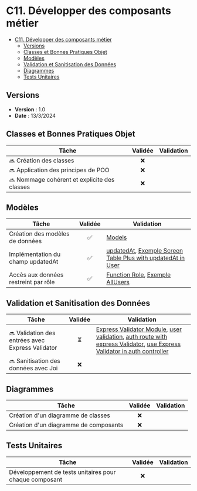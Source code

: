 # C11. Développer des composants métier

- [C11. Développer des composants métier](#c11-développer-des-composants-métier)
  - [Versions](#versions)
  - [Classes et Bonnes Pratiques Objet](#classes-et-bonnes-pratiques-objet)
  - [Modèles](#modèles)
  - [Validation et Sanitisation des Données](#validation-et-sanitisation-des-données)
  - [Diagrammes](#diagrammes)
  - [Tests Unitaires](#tests-unitaires)

## Versions

- **Version** : 1.0
- **Date** : 13/3/2024

## Classes et Bonnes Pratiques Objet

| Tâche                                         | Validée | Validation |
| --------------------------------------------- | :-----: | ---------- |
| 🔜 Création des classes                      |   ❌    |            |
| 🔜 Application des principes de POO          |   ❌    |            |
| 🔜 Nommage cohérent et explicite des classes |   ❌    |            |

## Modèles

| Tâche                                | Validée | Validation |
| ------------------------------------ | :-----: | ---------- |
| Création des modèles de données      |   ✅    |[Models](https://github.com/Cynthia-Cyber-Code/NodeJS/tree/70ba3ef0f0994c46ecb428888e0dc23d8be8f3d5/models)|
| Implémentation du champ updatedAt    |   ✅    |[updatedAt](https://github.com/Cynthia-Cyber-Code/NodeJS/blob/0033700a12c50bddef73d765e9df0ab0ff790c23/seeders/20230928094833-demo-user.js#L13), [Exemple Screen Table Plus with updatedAt in User](https://github.com/Cynthia-Cyber-Code/NodeJS/blob/0b5d7cdae90708c29d3dc4ff8ba694faf896edc5/docs/Screens/updatedAt%20in%20User%20Model%20about%20TablePlus.png)|
| Accès aux données restreint par rôle |   ✅    |[Function Role](https://github.com/Cynthia-Cyber-Code/NodeJS/blob/b6d7113d9c4b6d4a97853232cbd793d5b06575f5/routes/user.route.js#L9), [Exemple AllUsers](https://github.com/Cynthia-Cyber-Code/NodeJS/blob/b6d7113d9c4b6d4a97853232cbd793d5b06575f5/routes/user.route.js#L22)|

## Validation et Sanitisation des Données

| Tâche                                             | Validée | Validation |
| ------------------------------------------------- | :-----: | ---------- |
| 🔜 Validation des entrées avec Express Validator |   ⏳    |[Express Validator Module](https://github.com/Cynthia-Cyber-Code/NodeJS/blob/ae64758e4e6733b56eadc4a489a29b657ff190ef/package.json#L18), [user validation](https://github.com/Cynthia-Cyber-Code/NodeJS/blob/ae64758e4e6733b56eadc4a489a29b657ff190ef/middleware/validators/user.validation.js), [auth route with express Validator](https://github.com/Cynthia-Cyber-Code/NodeJS/blob/ae64758e4e6733b56eadc4a489a29b657ff190ef/routes/auth.route.js#L5), [use Express Validator in auth controller](https://github.com/Cynthia-Cyber-Code/NodeJS/blob/ae64758e4e6733b56eadc4a489a29b657ff190ef/controllers/auth.controller.js#L14)|
| 🔜 Sanitisation des données avec Joi             |   ❌    |            |

## Diagrammes

| Tâche                                 | Validée | Validation |
| ------------------------------------- | :-----: | ---------- |
| Création d'un diagramme de classes    |   ❌    |            |
| Création d'un diagramme de composants |   ❌    |            |

## Tests Unitaires

| Tâche                                                  | Validée | Validation |
| ------------------------------------------------------ | :-----: | ---------- |
| Développement de tests unitaires pour chaque composant |   ❌    |            |
